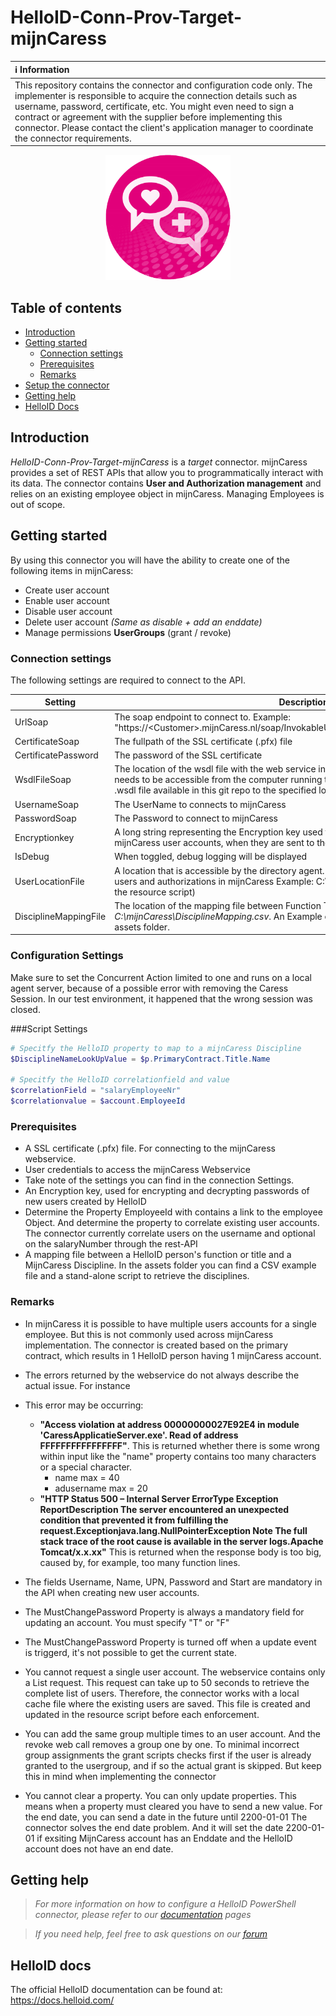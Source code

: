 # HelloID-Conn-Prov-Target-mijnCaress


| :information_source: Information |
|:---------------------------|
| This repository contains the connector and configuration code only. The implementer is responsible to acquire the connection details such as username, password, certificate, etc. You might even need to sign a contract or agreement with the supplier before implementing this connector. Please contact the client's application manager to coordinate the connector requirements.       |

<p align="center">
  <img src="https://github.com/Tools4everBV/HelloID-Conn-Prov-Target-MijnCaress/blob/main/assets/mijnCaress-logo-zonder-tekst.png" style="height:200px">
</p>

## Table of contents

- [Introduction](#Introduction)
- [Getting started](#Getting-started)
  + [Connection settings](#Connection-settings)
  + [Prerequisites](#Prerequisites)
  + [Remarks](#Remarks)
- [Setup the connector](@Setup-The-Connector)
- [Getting help](#Getting-help)
- [HelloID Docs](#HelloID-docs)

## Introduction

_HelloID-Conn-Prov-Target-mijnCaress_ is a _target_ connector. mijnCaress provides a set of REST APIs that allow you to programmatically interact with its data. The connector contains **User and Authorization management** and relies on an existing employee object in mijnCaress. Managing Employees is out of scope.


## Getting started

By using this connector you will have the ability to create one of the following items in mijnCaress:

- Create user account
- Enable user account
- Disable user account
- Delete user account  *(Same as disable + add an enddate)*
- Manage permissions **UserGroups** (grant / revoke)

### Connection settings

The following settings are required to connect to the API.

| Setting      | Description                        | Mandatory   |
| ------------ | -----------                        | ----------- |
| UrlSoap     | The soap endpoint to connect to. Example: "https://\<Customer>.mijnCaress.nl/soap/InvokableUserManagement/IinvUserManagement"  | Yes         |
| CertificateSoap     | The fullpath of the SSL certificate (.pfx) file| Yes         |
| CertificatePassword     | The password of the SSL certificate | Yes         |
| WsdlFileSoap     | The location of the wsdl file with the web service interface specification. This location needs to be accessible from the computer running the helloid provisioning agent. Copy the .wsdl file available in this git repo to the specified location.| Yes         |
| UsernameSoap     | The UserName to connects to mijnCaress  | Yes         |
| PasswordSoap     | The Password to connect to mijnCaress | Yes         |
| Encryptionkey      | A long string representing the Encryption key used for encrypting the passwords of the mijnCaress user accounts, when they are sent to the mijnCaress API.                 | Yes         |
| IsDebug      | When toggled, debug logging will be displayed      | Yes         |
| UserLocationFile      | A location that is accessible by the directory agent. To create a lookup file with the existing users and authorizations in mijnCaress Example: C:\Workingdir (These files are created in the resource script)     | Yes         |
| DisciplineMappingFile  | The location of the mapping file between Function Title and mijnCaress discipline *C:\mijnCaress\DisciplineMapping.csv*.  An Example of a mapping file can be found in the assets folder.         | Yes         |

### Configuration Settings
 Make sure to set the Concurrent Action limited to one and runs on a local agent server, because of a possible error with removing the Caress Session. In our test environment, it happened that the wrong session was closed.

###Script Settings

```powershell
# Specitfy the HelloID property to map to a mijnCaress Discipline
$DisciplineNameLookUpValue = $p.PrimaryContract.Title.Name

# Specitfy the HelloID correlationfield and value
$correlationField = "salaryEmployeeNr"
$correlationvalue = $account.EmployeeId
```


### Prerequisites

- A SSL certificate (.pfx) file. For connecting to the mijnCaress webservice.
- User credentials to access the mijnCaress Webservice
- Take note of the settings you can find in the connection Settings.
- An Encryption key, used for encrypting and decrypting passwords of new users created by HelloID
- Determine the Property EmployeeId with contains a link to the employee Object. And determine the property to correlate existing user accounts. The connector currently correlate users on the username and optional on the salaryNumber through the rest-API
- A mapping file between a HelloID person's function or title and a MijnCaress Discipline. In the assets folder you can find a CSV example file and a stand-alone script to retrieve the disciplines.

### Remarks
- In mijnCaress it is possible to have multiple users accounts for a single employee. But this is not commonly used across mijnCaress implementation. The connector is created based on the primary contract, which results in 1 HelloID person having 1 mijnCaress account.
- The errors returned by the webservice do not always describe the actual issue. For instance
- This error may be occurring: 
  - **"Access violation at address 00000000027E92E4 in module 'CaressApplicatieServer.exe'. Read of address FFFFFFFFFFFFFFFF"**. This is returned whether there is some wrong within input like the "name" property contains too many characters or a special character.
    - name max = 40
    - adusername max = 20
  - **"HTTP Status 500 – Internal Server ErrorType Exception ReportDescription The server encountered an unexpected condition that prevented it from fulfilling the request.Exceptionjava.lang.NullPointerException Note The full stack trace of the root cause is available in the server logs.Apache Tomcat/x.x.xx"** This is returned when the response body is too big, caused by, for example, too many function lines.
- The fields Username, Name, UPN, Password and Start are mandatory in the API when creating new user accounts.
- The MustChangePassword Property is always a mandatory field for updating an account. You must specify "T" or "F"
- The MustChangePassword Property is turned off when a update event is triggerd, it's not possible to get the current state.
- You cannot request a single user account. The webservice contains only a List request. This request can take up to 50 seconds to retrieve the complete list of users. Therefore, the connector works with a local cache file where the existing users are saved. This file is created and updated in the resource script before each enforcement.

- You can add the same group multiple times to an user account. And the revoke web call removes a group one by one. To minimal incorrect group assignments the grant scripts checks first if the user is already granted to the usergroup, and if so the actual grant is skipped. But keep this in mind when implementing the connector

- You cannot clear a property. You can only update properties. This means when a property must cleared you have to send a new value. For the end date, you can send a date in the future until 2200-01-01 The connector solves the end date problem. And it will set the date 2200-01-01 if exsiting MijnCaress account has an Enddate and the HelloID account does not have an end date.


## Getting help

> _For more information on how to configure a HelloID PowerShell connector, please refer to our [documentation](https://docs.helloid.com/hc/en-us/articles/360012558020-Configure-a-custom-PowerShell-target-system) pages_

> _If you need help, feel free to ask questions on our [forum](https://forum.helloid.com)_

## HelloID docs

The official HelloID documentation can be found at: https://docs.helloid.com/

